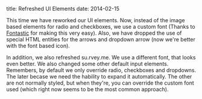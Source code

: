 title: Refreshed UI Elements
date: 2014-02-15

This time we have reworked our UI elements. Now, instead of the image based elements for radio and checkboxes, we use a custom font (Thanks to [Fontastic](http://fontastic.me) for making this very easy). Also, we have dropped the use of special HTML entities for the arrows and dropdown arrow (now we're better with the font based icon).

In addition, we also refreshed su.rvey.me. We use a different font, that looks even better. We also changed some other default input elements. Remembers, by default we only override radio, checkboxes and dropdowns. The later becase we need the hability to expand it automatically. The other are not normally styled, but when they're, you can override the custom font used (which right now seems to be the most common approach).
